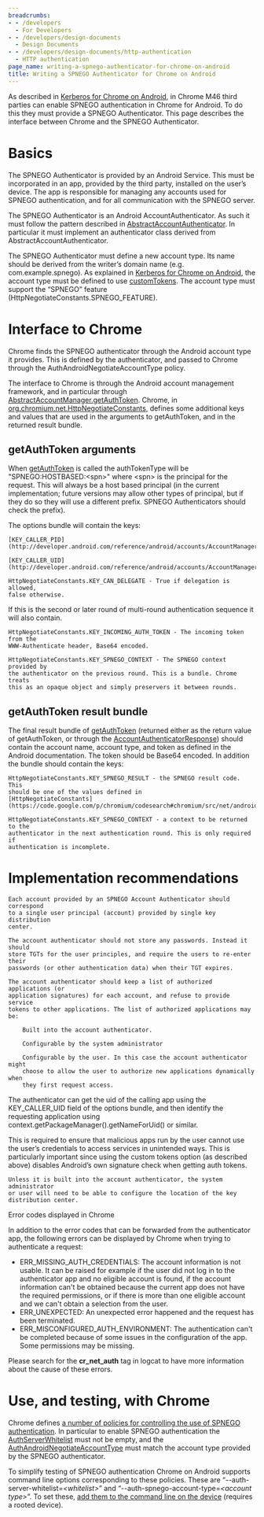```yaml
---
breadcrumbs:
- - /developers
  - For Developers
- - /developers/design-documents
  - Design Documents
- - /developers/design-documents/http-authentication
  - HTTP authentication
page_name: writing-a-spnego-authenticator-for-chrome-on-android
title: Writing a SPNEGO Authenticator for Chrome on Android
---
```


As described in [Kerberos for Chrome on
Android](https://docs.google.com/document/d/1G7WAaYEKMzj16PTHT_cIYuKXJG6bBcrQ7QQBQ6ihOcQ/edit?usp=sharing),
in Chrome M46 third parties can enable SPNEGO authentication in Chrome for
Android. To do this they must provide a SPNEGO Authenticator. This page
describes the interface between Chrome and the SPNEGO Authenticator.

# Basics

The SPNEGO Authenticator is provided by an Android Service. This must be
incorporated in an app, provided by the third party, installed on the user’s
device. The app is responsible for managing any accounts used for SPNEGO
authentication, and for all communication with the SPNEGO server.

The SPNEGO Authenticator is an Android AccountAuthenticator. As such it must
follow the pattern described in
[AbstractAccountAuthenticator](http://developer.android.com/reference/android/accounts/AbstractAccountAuthenticator.html).
In particular it must implement an authenticator class derived from
AbstractAccountAuthenticator.

The SPNEGO Authenticator must define a new account type. Its name should be
derived from the writer’s domain name (e.g. com.example.spnego). As explained in
[Kerberos for Chrome on
Android](https://docs.google.com/document/d/1G7WAaYEKMzj16PTHT_cIYuKXJG6bBcrQ7QQBQ6ihOcQ/edit?usp=sharing),
the account type must be defined to use
[customTokens](http://developer.android.com/reference/android/R.attr.html#customTokens).
The account type must support the “SPNEGO” feature
(HttpNegotiateConstants.SPNEGO_FEATURE).

# Interface to Chrome

Chrome finds the SPNEGO authenticator through the Android account type it
provides. This is defined by the authenticator, and passed to Chrome through the
AuthAndroidNegotiateAccountType policy.

The interface to Chrome is through the Android account management framework, and
in particular through
[AbstractAccountManager.getAuthToken](http://developer.android.com/reference/android/accounts/AbstractAccountAuthenticator.html#getAuthToken(android.accounts.AccountAuthenticatorResponse,%20android.accounts.Account,%20java.lang.String,%20android.os.Bundle)).
Chrome, in
[org.chromium.net.HttpNegotiateConstants](https://code.google.com/p/chromium/codesearch#chromium/src/net/android/java/src/org/chromium/net/HttpNegotiateConstants.java&q=HttpNeg&sq=package:chromium&l=10),
defines some additional keys and values that are used in the arguments to
getAuthToken, and in the returned result bundle.

## getAuthToken arguments

When
[getAuthToken](http://developer.android.com/reference/android/accounts/AbstractAccountAuthenticator.html#getAuthToken(android.accounts.AccountAuthenticatorResponse,%20android.accounts.Account,%20java.lang.String,%20android.os.Bundle))
is called the authTokenType will be "SPNEGO:HOSTBASED:&lt;spn&gt;" where
&lt;spn&gt; is the principal for the request. This will always be a host based
principal (in the current implementation; future versions may allow other types
of principal, but if they do so they will use a different prefix. SPNEGO
Authenticators should check the prefix).

The options bundle will contain the keys:

    [KEY_CALLER_PID](http://developer.android.com/reference/android/accounts/AccountManager.html#KEY_CALLER_PID)

    [KEY_CALLER_UID](http://developer.android.com/reference/android/accounts/AccountManager.html#KEY_CALLER_UID)

    HttpNegotiateConstants.KEY_CAN_DELEGATE - True if delegation is allowed,
    false otherwise.

If this is the second or later round of multi-round authentication sequence it
will also contain.

    HttpNegotiateConstants.KEY_INCOMING_AUTH_TOKEN - The incoming token from the
    WWW-Authenticate header, Base64 encoded.

    HttpNegotiateConstants.KEY_SPNEGO_CONTEXT - The SPNEGO context provided by
    the authenticator on the previous round. This is a bundle. Chrome treats
    this as an opaque object and simply preservers it between rounds.

## getAuthToken result bundle

The final result bundle of
[getAuthToken](http://developer.android.com/reference/android/accounts/AbstractAccountAuthenticator.html#getAuthToken(android.accounts.AccountAuthenticatorResponse,%20android.accounts.Account,%20java.lang.String,%20android.os.Bundle))
(returned either as the return value of getAuthToken, or through the
[AccountAuthenticatorResponse](http://developer.android.com/reference/android/accounts/AccountAuthenticatorResponse.html))
should contain the account name, account type, and token as defined in the
Android documentation. The token should be Base64 encoded. In addition the
bundle should contain the keys:

    HttpNegotiateConstants.KEY_SPNEGO_RESULT - the SPNEGO result code. This
    should be one of the values defined in
    [HttpNegotiateConstants](https://code.google.com/p/chromium/codesearch#chromium/src/net/android/java/src/org/chromium/net/HttpNegotiateConstants.java&q=HttpNeg&sq=package:chromium&l=10).

    HttpNegotiateConstants.KEY_SPNEGO_CONTEXT - a context to be returned to the
    authenticator in the next authentication round. This is only required if
    authentication is incomplete.

# Implementation recommendations

    Each account provided by an SPNEGO Account Authenticator should correspond
    to a single user principal (account) provided by single key distribution
    center.

    The account authenticator should not store any passwords. Instead it should
    store TGTs for the user principles, and require the users to re-enter their
    passwords (or other authentication data) when their TGT expires.

    The account authenticator should keep a list of authorized applications (or
    application signatures) for each account, and refuse to provide service
    tokens to other applications. The list of authorized applications may be:

        Built into the account authenticator.

        Configurable by the system administrator

        Configurable by the user. In this case the account authenticator might
        choose to allow the user to authorize new applications dynamically when
        they first request access.

The authenticator can get the uid of the calling app using the KEY_CALLER_UID
field of the options bundle, and then identify the requesting application using
context.getPackageManager().getNameForUid() or similar.

This is required to ensure that malicious apps run by the user cannot use the
user’s credentials to access services in unintended ways. This is particularly
important since using the custom tokens option (as described above) disables
Android’s own signature check when getting auth tokens.

    Unless it is built into the account authenticator, the system administrator
    or user will need to be able to configure the location of the key
    distribution center.

Error codes displayed in Chrome

In addition to the error codes that can be forwarded from the authenticator app,
the following errors can be displayed by Chrome when trying to authenticate a
request:

*   ERR_MISSING_AUTH_CREDENTIALS: The account information is not usable.
            It can be raised for example if the user did not log in to the
            authenticator app and no eligible account is found, if the account
            information can't be obtained because the current app does not have
            the required permissions, or if there is more than one eligible
            account and we can't obtain a selection from the user.
*   ERR_UNEXPECTED: An unexpected error happened and the request has
            been terminated.
*   ERR_MISCONFIGURED_AUTH_ENVIRONMENT: The authentication can't be
            completed because of some issues in the configuration of the app.
            Some permissions may be missing.

Please search for the **cr_net_auth** tag in logcat to have more information
about the cause of these errors.

# Use, and testing, with Chrome

Chrome defines [a number of policies for controlling the use of SPNEGO
authentication](/administrators/policy-list-3#HTTPAuthentication). In particular
to enable SPNEGO authentication the
[AuthServerWhitelist](/administrators/policy-list-3#AuthServerWhitelist) must
not be empty, and the
[AuthAndroidNegotiateAccountType](http://www.chromium.org/administrators/policy-list-3#AuthAndroidNegotiateAccountType)
must match the account type provided by the SPNEGO authenticator.

To simplify testing of SPNEGO authentication Chrome on Android supports command
line options corresponding to these policies. These are
“--auth-server-whitelist=*&lt;whitelist&gt;*” and
“--auth-spnego-account-type=*&lt;account type&gt;*”. To set these, [add them to
the command line on the
device](/developers/how-tos/run-chromium-with-flags#TOC-Setting-Flags-for-Chrome-on-Android)
(requires a rooted device).
